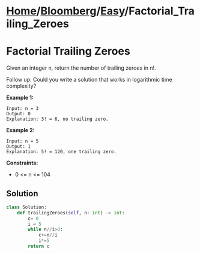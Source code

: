 # [Home](./../..)/[Bloomberg](./..)/[Easy](./)/Factorial_Trailing_Zeroes
<h1>Factorial Trailing Zeroes</h1>

<p>
Given an integer n, return the number of trailing zeroes in n!.

Follow up: Could you write a solution that works in logarithmic time complexity?
</p>

<b>Example 1:</b>

    Input: n = 3
    Output: 0
    Explanation: 3! = 6, no trailing zero.
    
<b>Example 2:</b>

    Input: n = 5
    Output: 1
    Explanation: 5! = 120, one trailing zero.

<b>Constraints:</b>

- 0 <= n <= 104

<h2>Solution</h2>

```python
class Solution:
    def trailingZeroes(self, n: int) -> int:
        c= 0
        i = 5
        while n//i>0:
            c+=n//i
            i*=5
        return c
```
